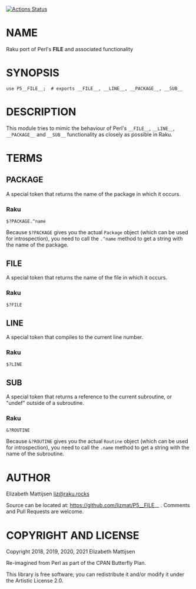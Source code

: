 [![Actions Status](https://github.com/lizmat/P5__FILE__/workflows/test/badge.svg)](https://github.com/lizmat/P5__FILE__/actions)

NAME
====

Raku port of Perl's __FILE__ and associated functionality

SYNOPSIS
========

    use P5__FILE__;  # exports __FILE__, __LINE__, __PACKAGE__, __SUB__

DESCRIPTION
===========

This module tries to mimic the behaviour of Perl's `__FILE__`, `__LINE__`, `__PACKAGE__` and `__SUB__` functionality as closely as possible in Raku.

TERMS
=====

__PACKAGE__
-----------

A special token that returns the name of the package in which it occurs.

### Raku

    $?PACKAGE.^name

Because `$?PACKAGE` gives you the actual `Package` object (which can be used for introspection), you need to call the `.^name` method to get a string with the name of the package.

__FILE__
--------

A special token that returns the name of the file in which it occurs.

### Raku

    $?FILE

__LINE__
--------

A special token that compiles to the current line number.

### Raku

    $?LINE

__SUB__
-------

A special token that returns a reference to the current subroutine, or "undef" outside of a subroutine.

### Raku

    &?ROUTINE

Because `&?ROUTINE` gives you the actual `Routine` object (which can be used for introspection), you need to call the `.name` method to get a string with the name of the subroutine.

AUTHOR
======

Elizabeth Mattijsen <liz@raku.rocks>

Source can be located at: https://github.com/lizmat/P5__FILE__ . Comments and Pull Requests are welcome.

COPYRIGHT AND LICENSE
=====================

Copyright 2018, 2019, 2020, 2021 Elizabeth Mattijsen

Re-imagined from Perl as part of the CPAN Butterfly Plan.

This library is free software; you can redistribute it and/or modify it under the Artistic License 2.0.

